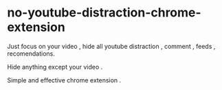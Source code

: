 # no-youtube-distraction-chrome-extension 
Just focus on your video , hide all youtube distraction , comment , feeds , recomendations.  

Hide anything except your video . 

Simple and effective chrome extension . 
